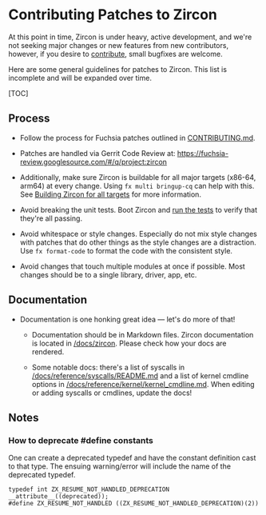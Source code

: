 # Contributing Patches to Zircon

At this point in time, Zircon is under heavy, active development, and we're
not seeking major changes or new features from new contributors, however, if
you desire to [contribute](/CONTRIBUTING.md), small bugfixes are welcome.

Here are some general guidelines for patches to Zircon.  This list is
incomplete and will be expanded over time.

[TOC]

## Process


* Follow the process for Fuchsia patches outlined in [CONTRIBUTING.md](/CONTRIBUTING.md).

*   Patches are handled via Gerrit Code Review at: https://fuchsia-review.googlesource.com/#/q/project:zircon

*   Additionally, make sure Zircon is buildable for all major targets (x86-64, arm64) at every
    change. Using `fx multi bringup-cq` can help with this.
    See [Building Zircon for all targets](/docs/zircon/getting_started.md#building_zircon_for_all_targets)
    for more information.

*   Avoid breaking the unit tests. Boot Zircon and [run the tests](/docs/zircon/testing.md) to verify that
    they're all passing.

*   Avoid whitespace or style changes. Especially do not mix style changes with
    patches that do other things as the style changes are a distraction. Use `fx format-code`
    to format the code with the consistent style.

*   Avoid changes that touch multiple modules at once if possible. Most changes
    should be to a single library, driver, app, etc.

## Documentation

* Documentation is one honking great idea &mdash; let's do more of that!

    - Documentation should be in Markdown files. Zircon documentation is located in [/docs/zircon][googlesource-docs].
      Please check how your docs are rendered.

    - Some notable docs: there's a list of syscalls in [/docs/reference/syscalls/README.md][syscall-doc] and a list of
      kernel cmdline options in [/docs/reference/kernel/kernel_cmdline.md][cmdline-doc].  When editing or adding
      syscalls or cmdlines, update the docs!

## Notes

### How to deprecate #define constants

One can create a deprecated typedef and have the constant definition
cast to that type.  The ensuing warning/error will include the name
of the deprecated typedef.

```
typedef int ZX_RESUME_NOT_HANDLED_DEPRECATION __attribute__((deprecated));
#define ZX_RESUME_NOT_HANDLED ((ZX_RESUME_NOT_HANDLED_DEPRECATION)(2))
```

[googlesource-docs]: /docs/zircon/
[syscall-doc]: /docs/reference/syscalls/README.md
[cmdline-doc]: /docs/reference/kernel/kernel_cmdline.md

